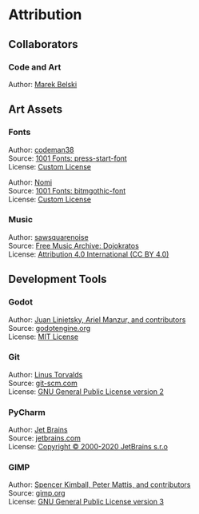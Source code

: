 # Attribution
## Collaborators
### Code and Art
Author: [Marek Belski](https://github.com/Maaack)  

## Art Assets
### Fonts
Author: [codeman38](https://www.1001fonts.com/users/codeman38/)  
Source: [1001 Fonts: press-start-font](https://www.1001fonts.com/press-start-font.html)  
License: [Custom License](./Assets/Fonts/press-start/license.txt)

Author: [Nomi](https://www.1001fonts.com/users/the-nomi/)  
Source: [1001 Fonts: bitmgothic-font](https://www.1001fonts.com/bitmgothic-font.html)  
License: [Custom License](./Assets/Fonts/Bitmgothic/ReadMe.txt)

### Music
Author: [sawsquarenoise](https://www.freemusicarchive.org/music/sawsquarenoise)  
Source: [Free Music Archive: Dojokratos](https://www.freemusicarchive.org/music/sawsquarenoise/dojokratos)  
License: [Attribution 4.0 International (CC BY 4.0)](https://creativecommons.org/licenses/by/4.0/)

## Development Tools
### Godot
Author: [Juan Linietsky, Ariel Manzur, and contributors](https://godotengine.org/contact)  
Source: [godotengine.org](https://godotengine.org/download)  
License: [MIT License](https://github.com/godotengine/godot/blob/master/LICENSE.txt) 

### Git
Author: [Linus Torvalds](https://github.com/torvalds)  
Source: [git-scm.com](https://git-scm.com/downloads)  
License: [GNU General Public License version 2](https://opensource.org/licenses/GPL-2.0)

### PyCharm
Author: [Jet Brains](https://www.jetbrains.com/)  
Source: [jetbrains.com](https://www.jetbrains.com/pycharm/download/)  
License: [Copyright © 2000-2020 JetBrains s.r.o](https://www.jetbrains.com/)

### GIMP
Author: [Spencer Kimball, Peter Mattis, and contributors](https://www.gimp.org/about/authors.html)  
Source: [gimp.org](https://www.gimp.org/downloads/)  
License: [GNU General Public License version 3](https://www.gimp.org/about/COPYING)